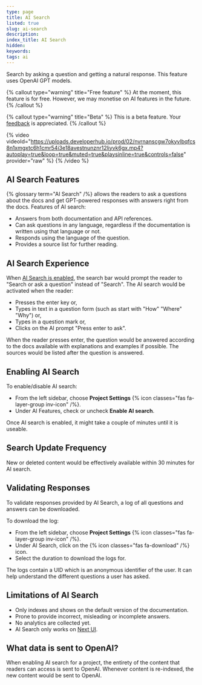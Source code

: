 ```yaml
---
type: page
title: AI Search
listed: true
slug: ai-search
description: 
index_title: AI Search
hidden: 
keywords: 
tags: ai
---
```


Search by asking a question and getting a natural response. This feature uses OpenAI GPT models.

{% callout type="warning" title="Free feature" %}
At the moment, this feature is for free. However, we may monetise on AI features in the future.
{% /callout %}

{% callout type="warning" title="Beta" %}
This is a beta feature. Your [feedback](/support-center/contact-us) is appreciated.
{% /callout %}

{% video videoId="https://uploads.developerhub.io/prod/02/nvrnanscgw7okyvlbqfcs8n1xmgxtc6h1cmr54i3e18avestnunznr12liyvk6gx.mp4?autoplay=true&loop=true&muted=true&playsinline=true&controls=false" provider="raw" %}
{% /video %}

## AI Search Features

{% glossary term="AI Search" /%} allows the readers to ask a questions about the docs and get GPT-powered responses with answers right from the docs. Features of AI search: 

- Answers from both documentation and API references.
- Can ask questions in any language, regardless if the documentation is written using that language or not.
- Responds using the language of the question.
- Provides a source list for further reading.

## AI Search Experience

When [AI Search is enabled](/support-center/ai-search#enabling-ai-search), the search bar would prompt the reader to "Search or ask a question" instead of "Search". The AI search would be activated when the reader:

- Presses the enter key or,
- Types in text in a question form (such as start with "How" "Where" "Why") or,
- Types in a question mark or,
- Clicks on the AI prompt "Press enter to ask".

When the reader presses enter, the question would be answered according to the docs available with explanations and examples if possible. The sources would be listed after the question is answered. 

## Enabling AI Search

To enable/disable AI search:

- From the left sidebar, choose **Project Settings** {% icon classes="fas fa-layer-group inv-icon" /%}.
- Under AI Features, check or uncheck **Enable AI search**.

Once AI search is enabled, it might take a couple of minutes until it is useable.

## Search Update Frequency

New or deleted content would be effectively available within 30 minutes for AI search.

## Validating Responses

To validate responses provided by AI Search, a log of all questions and answers can be downloaded.

To download the log:

- From the left sidebar, choose **Project Settings** {% icon classes="fas fa-layer-group inv-icon" /%}.
- Under AI Search, click on the {% icon classes="fas fa-download" /%} icon.
- Select the duration to download the logs for. 

The logs contain a UID which is an anonymous identifier of the user. It can help understand the different questions a user has asked.

## Limitations of AI Search

- Only indexes and shows on the default version of the documentation.
- Prone to provide incorrect, misleading or incomplete answers.
- No analytics are collected yet.
- AI Search only works on [Next UI](/support-center/customising-visuals#next-ui).

## What data is sent to OpenAI?

When enabling AI search for a project, the entirety of the content that readers can access is sent to OpenAI. Whenever content is re-indexed, the new content would be sent to OpenAI.